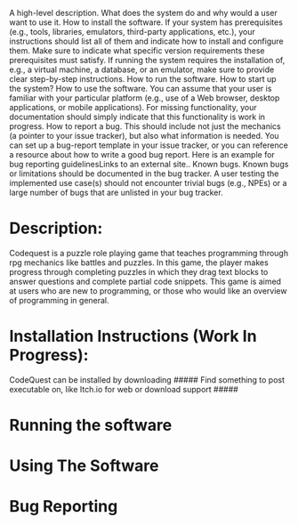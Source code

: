 A high-level description. What does the system do and why would a user want to use it.
How to install the software. If your system has prerequisites (e.g., tools, libraries, emulators, third-party applications, etc.), your instructions should list all of them and indicate how to install and configure them. Make sure to indicate what specific version requirements these prerequisites must satisfy. If running the system requires the installation of, e.g., a virtual machine, a database, or an emulator, make sure to provide clear step-by-step instructions.
How to run the software. How to start up the system?
How to use the software. You can assume that your user is familiar with your particular platform (e.g., use of a Web browser, desktop applications, or mobile applications). For missing functionality, your documentation should simply indicate that this functionality is work in progress.
How to report a bug. This should include not just the mechanics (a pointer to your issue tracker), but also what information is needed. You can set up a bug-report template in your issue tracker, or you can reference a resource about how to write a good bug report. Here is an example for bug reporting guidelinesLinks to an external site..
Known bugs. Known bugs or limitations should be documented in the bug tracker. A user testing the implemented use case(s) should not encounter trivial bugs (e.g., NPEs) or a large number of bugs that are unlisted in your bug tracker.

# Description:
Codequest is a puzzle role playing game that teaches programming through rpg mechanics like battles and puzzles. In this game, the player makes progress through
completing puzzles in which they drag text blocks to answer questions and complete partial code snippets. 
This game is aimed at users who are new to programming, or those who would like an overview of programming in general.

# Installation Instructions (Work In Progress):
CodeQuest can be installed by downloading ##### Find something to post executable on, like Itch.io for web or download support #####

# Running the software

# Using The Software

# Bug Reporting
